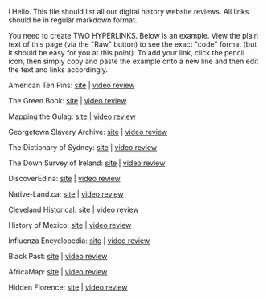 

i
Hello. This file should list all our digital history website reviews. All links should be in regular markdown format.

You need to create TWO HYPERLINKS. Below is an example. View the plain text of this page (via the "Raw" button) to see the exact "code" format (but it should be easy for you at this point). To add your link, click the pencil icon, then simply copy and paste the example onto a new line and then edit the text and links accordingly.


American Ten Pins: [site](http://www.americantenpins.com/) | [video review](https://youtu.be/8X7LFIXUGbw)

The Green Book: [site](http://publicdomain.nypl.org/greenbook-map/) | [video review](https://www.youtube.com/watch?v=C7tGm8KU7uA)

Mapping the Gulag: [site](http://www.gulagmaps.org) | [video review](https://m.youtube.com/watch?v=wFMJK9HdhjA)

Georgetown Slavery Archive: [site](http://slaveryarchive.georgetown.edu/about) | [video review](https://youtu.be/bifsQcL-CGw)

The Dictionary of Sydney: [site](http://home.dictionaryofsydney.org) | [video review](https://www.youtube.com/watch?v=zXJenmyKGQA&feature=youtu.be)

The Down Survey of Ireland: [site](http://downsurvey.tcd.ie/index.html) | [video review](https://youtu.be/SSY7siRNEvk)

DiscoverEdina: [site](http://wwwold.edina.ac.uk/projects/discoveredina_summary.html) | [video review](https://youtu.be/1niMrVbeYVY)

Native-Land.ca: [site](https://native-land.ca/) | [video review](https://www.youtube.com/watch?v=_Umwe5gKH0A)

Cleveland Historical: [site](https://clevelandhistorical.org/) | [video review](https://www.youtube.com/watch?v=SVjPSqXh_tI)

History of Mexico: [site](http://www.history.com/topics/mexico/history-of-mexico) | [video review](https://www.youtube.com/watch?v=BzaZ2HHWWEY)

Influenza Encyclopedia: [site](http://www.influenzaarchive.org/index.html) | [video review](https://www.youtube.com/watch?v=XlLub_NVoZM&t=2s)

Black Past: [site](http://www.blackpast.org) | [video review]( https://www.youtube.com/watch?v=XSUZ0VjVL18&feature=youtu.be)

AfricaMap: [site](http://worldmap.harvard.edu/africamap/) | [video review](https://youtu.be/0o8wFFHlHBc)

Hidden Florence: [site](https://hiddenflorence.org/) | [video review](https://youtu.be/765LFIXUGiw)
